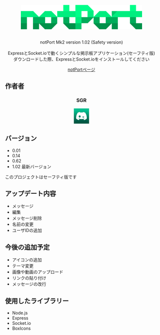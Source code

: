 <div align="center">
  <img src="https://raw.githubusercontent.com/sgr-studio/notport/refs/heads/main/notPort/notPort_SYSTEM/public/notPort.png" style="width: 400px">
  <p><br>notPort Mk2 version 1.02 (Safety version)<br><br>ExpressとSocket.ioで動くシンプルな掲示板アプリケーション(セーフティ版)<br>ダウンロードした際、ExpressとSocket.ioをインストールしてください</p>
  <a href="https://sgr-studio.github.io/apps/notport">notPortページ</a>
</div>

  ## 作者者
<div align="center">
  <h3 style="width: 50px; text-align: center;">SGR</h3>
  <img src="https://raw.githubusercontent.com/sgr-studio/database/refs/heads/main/data/icon/SGR.png" style="width: 50px">
</div>

## バージョン
- 0.01 
- 0.14  
- 0.62 
- 1.02 最新バージョン

このプロジェクトはセーフティ版です

## アップデート内容
- メッセージ
- 編集
- メッセージ削除
- 名前の変更
- ユーザIDの追加

## 今後の追加予定
- アイコンの追加
- テーマ変更
- 画像や動画のアップロード
- リンクの貼り付け
- メッセージの改行

## 使用したライブラリー
- Node.js
- Express
- Socket.io
- BoxIcons
